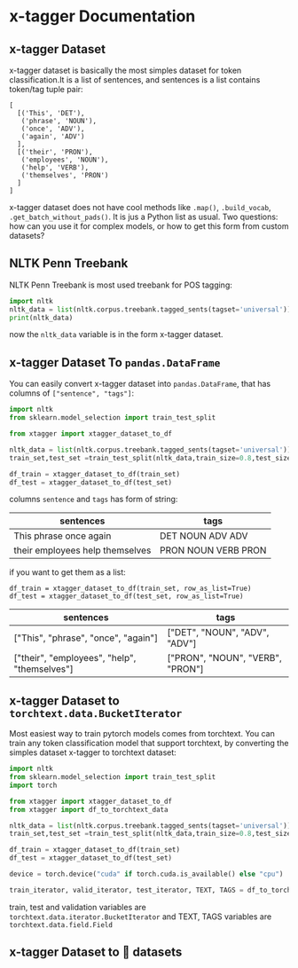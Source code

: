 # x-tagger Documentation
## x-tagger Dataset

x-tagger dataset is basically the most simples dataset for token classification.It is a list of sentences, and sentences is a list contains token/tag tuple pair:

```
[
  [('This', 'DET'),
   ('phrase', 'NOUN'),
   ('once', 'ADV'),
   ('again', 'ADV')
  ],
  [('their', 'PRON'),
   ('employees', 'NOUN'),
   ('help', 'VERB'),
   ('themselves', 'PRON')
  ]
]
```

x-tagger dataset does not have cool methods like ```.map()```, ```.build_vocab```, ```.get_batch_without_pads()```. It is jus a Python list as usual. Two questions: how can you use it for complex models, or how to get this form from custom datasets?

## NLTK Penn Treebank

NLTK Penn Treebank is most used treebank for POS tagging:

```python
import nltk
nltk_data = list(nltk.corpus.treebank.tagged_sents(tagset='universal'))
print(nltk_data)
```
now the ```nltk_data``` variable is in the form x-tagger dataset.

## x-tagger Dataset To ```pandas.DataFrame```

You can easily convert x-tagger dataset into ```pandas.DataFrame```, that has columns of ```["sentence", "tags"]```:

```python
import nltk
from sklearn.model_selection import train_test_split

from xtagger import xtagger_dataset_to_df

nltk_data = list(nltk.corpus.treebank.tagged_sents(tagset='universal'))
train_set,test_set =train_test_split(nltk_data,train_size=0.8,test_size=0.2,random_state = 2112)

df_train = xtagger_dataset_to_df(train_set)
df_test = xtagger_dataset_to_df(test_set)
```

columns ```sentence``` and ```tags``` has form of string:

| sentences                       | tags        |
|---------------------------------|-------------|
| This phrase once again                | DET NOUN ADV ADV           |
| their employees help themselves       | PRON NOUN VERB PRON    |

if you want to get them as a list:

```python3
df_train = xtagger_dataset_to_df(train_set, row_as_list=True)
df_test = xtagger_dataset_to_df(test_set, row_as_list=True)
```

| sentences                       | tags        |
|---------------------------------|-------------|
| ["This", "phrase", "once", "again"]                | ["DET", "NOUN", "ADV", "ADV"]           |
| ["their", "employees", "help", "themselves"]       | ["PRON", "NOUN", "VERB", "PRON"]    |

## x-tagger Dataset to ```torchtext.data.BucketIterator```

Most easiest way to train pytorch models comes from torchtext. You can train any token classification model that support torchtext, by converting the simples dataset x-tagger to torchtext dataset:

```python
import nltk
from sklearn.model_selection import train_test_split
import torch

from xtagger import xtagger_dataset_to_df
from xtagger import df_to_torchtext_data

nltk_data = list(nltk.corpus.treebank.tagged_sents(tagset='universal'))
train_set,test_set =train_test_split(nltk_data,train_size=0.8,test_size=0.2,random_state = 2112)

df_train = xtagger_dataset_to_df(train_set)
df_test = xtagger_dataset_to_df(test_set)

device = torch.device("cuda" if torch.cuda.is_available() else "cpu")

train_iterator, valid_iterator, test_iterator, TEXT, TAGS = df_to_torchtext_data(df_train, df_test, device, batch_size=32)
```

train, test and validation variables are ```torchtext.data.iterator.BucketIterator``` and TEXT, TAGS variables are ```torchtext.data.field.Field```

## x-tagger Dataset to 🤗 datasets


